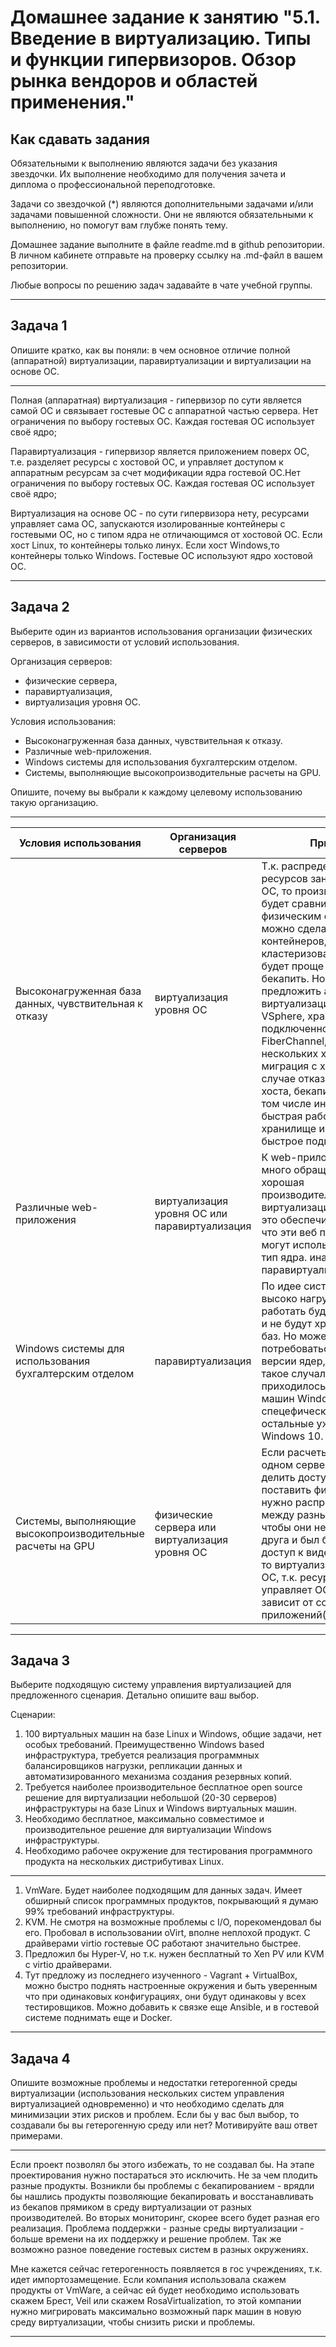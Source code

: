 
# Домашнее задание к занятию "5.1. Введение в виртуализацию. Типы и функции гипервизоров. Обзор рынка вендоров и областей применения."


## Как сдавать задания

Обязательными к выполнению являются задачи без указания звездочки. Их выполнение необходимо для получения зачета и диплома о профессиональной переподготовке.

Задачи со звездочкой (*) являются дополнительными задачами и/или задачами повышенной сложности. Они не являются обязательными к выполнению, но помогут вам глубже понять тему.

Домашнее задание выполните в файле readme.md в github репозитории. В личном кабинете отправьте на проверку ссылку на .md-файл в вашем репозитории.

Любые вопросы по решению задач задавайте в чате учебной группы.

---

## Задача 1

Опишите кратко, как вы поняли: в чем основное отличие полной (аппаратной) виртуализации, паравиртуализации и виртуализации на основе ОС.

---

Полная (аппаратная) виртуализация - гипервизор по сути является самой ОС и связывает гостевые ОС с аппаратной частью сервера. Нет ограничения по выбору гостевых ОС. Каждая гостевая ОС использует своё ядро; 

Паравиртуализация - гипервизор является приложением поверх ОС, т.е. разделяет ресурсы с хостовой ОС, и управляет доступом к аппаратным ресурсам за счет модификации ядра гостевой ОС.Нет ограничения по выбору гостевых ОС. Каждая гостевая ОС использует своё ядро; 

Виртуализация на основе ОС - по сути гипервизора нету, ресурсами управляет сама ОС, запускаются изолированные контейнеры с гостевыми ОС, но с типом ядра не отличающимся от хостовой ОС. Если хост Linux, то контейнеры только линух. Если хост Windows,то контейнеры только Windows. Гостевые ОС используют ядро хостовой ОС.

---

## Задача 2

Выберите один из вариантов использования организации физических серверов, в зависимости от условий использования.

Организация серверов:
- физические сервера,
- паравиртуализация,
- виртуализация уровня ОС.

Условия использования:
- Высоконагруженная база данных, чувствительная к отказу.
- Различные web-приложения.
- Windows системы для использования бухгалтерским отделом.
- Системы, выполняющие высокопроизводительные расчеты на GPU.

Опишите, почему вы выбрали к каждому целевому использованию такую организацию.

---

| Условия использования                                      | Организация серверов                           | Причины                                                                                                                                                                                                                                                                                                                                                                                                                                                                                                                                               |
|------------------------------------------------------------|------------------------------------------------|-------------------------------------------------------------------------------------------------------------------------------------------------------------------------------------------------------------------------------------------------------------------------------------------------------------------------------------------------------------------------------------------------------------------------------------------------------------------------------------------------------------------------------------------------------|
| Высоконагруженная база данных, чувствительная к отказу     | виртуализация уровня ОС                        | Т.к. распределением ресурсов занимается сама ОС, то производительность будет сравнима с физическим сервером, но можно сделать несколько контейнеров, кластеризовать. Так же ими будет проще управлять/бекапить. Но так же мог бы предложить аппаратную виртуализацию, VMWare VSpherе, хранилище на SSD подключенное по FiberChannel, кластер из нескольких хостов - миграция с хоста на хост в случае отказа активного хоста, бекапирование VM, в том числе инкрементное, быстрая работа на SSD хранилище и довольно таки быстрое поднятие из бекапа. |
| Различные web-приложения                                   | виртуализация уровня ОС или паравиртуализация  | К web-приложениям будет много обращений, нужна хорошая производительность, виртуализация на уровне ОС это обеспечит. При условии что эти веб приложения могут использовать один тип ядра. иначе паравиртуализация.                                                                                                                                                                                                                                                                                                                                    |
| Windows системы для использования бухгалтерским отделом    | паравиртуализация                        | По идее системы будут не высоко нагруженные, т.к. работать будут как клиенты, и не будут хранить каких-то баз. Но может потребоваться разные версии ядер, на практике такое случалось, когда приходилось держать пару машин  Windows 7 из-за спецефического ПО, когда остальные уже были на Windows 10.                                                                                                                                                                                                                                               |
| Системы, выполняющие высокопроизводительные расчеты на GPU | физические сервера или виртуализация уровня ОС | Если расчеты проводятся на одном сервере и не нужно делить доступ, проще поставить физический. Если нужно распределять доступ между разными сервисами, чтобы они не влияли друг на друга и был более быстрый доступ к видео подсистеме, то виртуализация на уровне ОС, т.к. ресурсами управляет ОС, но опять таки зависит от совместимости приложений(Windows/Linux).                                                                                                                                                                                 |       |

---

## Задача 3

Выберите подходящую систему управления виртуализацией для предложенного сценария. Детально опишите ваш выбор.

Сценарии:

1. 100 виртуальных машин на базе Linux и Windows, общие задачи, нет особых требований. Преимущественно Windows based инфраструктура, требуется реализация программных балансировщиков нагрузки, репликации данных и автоматизированного механизма создания резервных копий.
2. Требуется наиболее производительное бесплатное open source решение для виртуализации небольшой (20-30 серверов) инфраструктуры на базе Linux и Windows виртуальных машин.
3. Необходимо бесплатное, максимально совместимое и производительное решение для виртуализации Windows инфраструктуры.
4. Необходимо рабочее окружение для тестирования программного продукта на нескольких дистрибутивах Linux.

---

1. VmWare. Будет наиболее подходящим для данных задач. Имеет обширный список программных продуктов, покрывающий я думаю 99% требований инфраструктуры.
2. KVM. Не смотря на возможные проблемы с I/O, порекомендовал бы его. Пробовал в использовании oVirt, вполне неплохой продукт. С драйверами virtio гостевые ОС работают значительно быстрее.
3. Предложил бы Hyper-V, но т.к. нужен бесплатный то Xen PV или KVM c virtio драйверами.
4. Тут предложу из последнего изученного - Vagrant + VirtualBox, можно быстро поднять настроенные окружения и быть уверенным что при одинаковых конфигурациях, они будут одинаковы у всех тестировщиков. Можно добавить к связке еще Ansible, и в гостевой системе поднимать еще и Docker.

---

## Задача 4

Опишите возможные проблемы и недостатки гетерогенной среды виртуализации (использования нескольких систем управления виртуализацией одновременно) и что необходимо сделать для минимизации этих рисков и проблем. Если бы у вас был выбор, то создавали бы вы гетерогенную среду или нет? Мотивируйте ваш ответ примерами.

---

Если проект позволял бы этого избежать, то не создавал бы. На этапе проектирования нужно постараться это исключить. Не за чем плодить разные продукты. Возникли бы проблемы с бекапированием - врядли бы нашлись продукты позволяющие бекапировать и восстанавливать из бекапов прямиком в среду виртуализации от разных производителей. Во вторых мониторинг, скорее всего будет разная его реализация. Проблема поддержки - разные среды виртуализации - больше времени на их поддержку и решение проблем. Так же возможно разное поведение гостевых систем в разных окружениях.

Мне кажется сейчас гетерогенность появляется в гос учреждениях, т.к. идет импортозамещение. Если компания использовала скажем продукты от VmWare, а сейчас ей будет необходимо использовать скажем Брест, Veil или скажем RosaVirtualization, то этой компании нужно мигрировать максимально возможный парк машин в новую среду виртуализации, чтобы снизить риски и проблемы.

---
